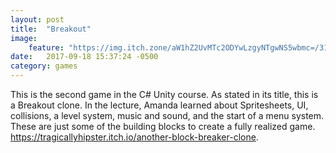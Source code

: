 ```yaml
---
layout: post
title:  "Breakout"
image:
    feature: "https://img.itch.zone/aW1hZ2UvMTc2ODYwLzgyNTgwNS5wbmc=/315x250%23c/MldIQp.png"
date:   2017-09-18 15:37:24 -0500
category: games
---
```

This is the second game in the C# Unity course. As stated in its title, this is a Breakout clone. In the lecture, Amanda learned about Spritesheets, UI, collisions, a level system, music and sound, and the start of a menu system. These are just some of the building blocks to create a fully realized game.
<a href="https://tragicallyhipster.itch.io/another-block-breaker-clone" target="_blank">https://tragicallyhipster.itch.io/another-block-breaker-clone</a>.